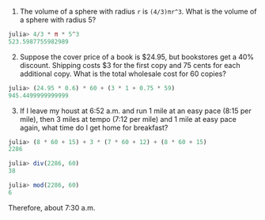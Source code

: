 1. The volume of a sphere with radius `r` is `(4/3)πr^3`. What is the volume of a sphere with radius 5?

```Julia
julia> 4/3 * π * 5^3
523.5987755982989
```

2. Suppose the cover price of a book is $24.95, but bookstores get a 40% discount. Shipping costs $3 for the first copy and 75 cents for each additional copy. What is the total wholesale cost for 60 copies?

```Julia
julia> (24.95 * 0.6) * 60 + (3 * 1 + 0.75 * 59)
945.4499999999999
```

3. If I leave my houst at 6:52 a.m. and run 1 mile at an easy pace (8:15 per mile), then 3 miles at tempo (7:12 per mile) and 1 mile at easy pace again, what time do I get home for breakfast?

```Julia
julia> (8 * 60 + 15) + 3 * (7 * 60 + 12) + (8 * 60 + 15)
2286

julia> div(2286, 60)
38

julia> mod(2286, 60)
6
```

Therefore, about 7:30 a.m.
